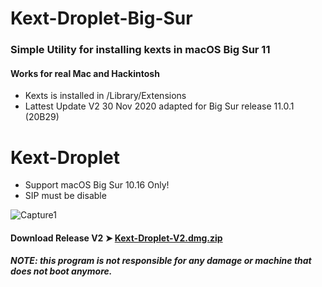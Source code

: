 # Kext-Droplet-Big-Sur

### Simple Utility for installing kexts in macOS Big Sur 11
#### Works for real Mac and Hackintosh

- Kexts is installed in /Library/Extensions
- Lattest Update V2 30 Nov 2020 adapted for Big Sur release 11.0.1 (20B29)

# Kext-Droplet
- Support macOS Big Sur 10.16 Only!
- SIP must be disable

![Capture1](https://i87.servimg.com/u/f87/17/99/48/98/webp_n10.gif)


#### Download Release V2 ➤ [Kext-Droplet-V2.dmg.zip](https://github.com/chris1111/Kext-Droplet-Big-Sur/releases/tag/V2)

##### NOTE: this program is not responsible for any damage or machine that does not boot anymore.
